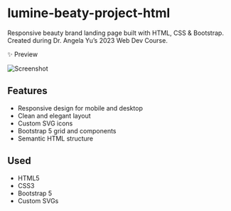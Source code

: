 # lumine-beaty-project-html
Responsive beauty brand landing page built with HTML, CSS &amp; Bootstrap. Created during Dr. Angela Yu’s 2023 Web Dev Course.

✨ Preview

![Screenshot](screenshot.png)

## Features

- Responsive design for mobile and desktop
- Clean and elegant layout
- Custom SVG icons
- Bootstrap 5 grid and components
- Semantic HTML structure

##  Used

- HTML5  
- CSS3  
- Bootstrap 5  
- Custom SVGs  
